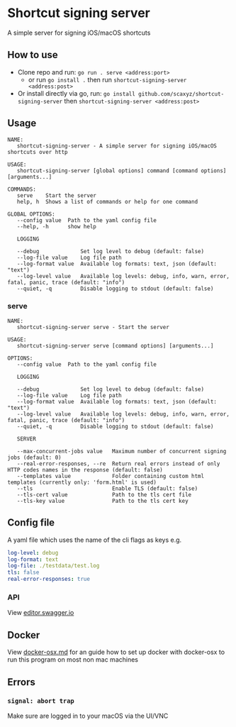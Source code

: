 # Shortcut signing server

A simple server for signing iOS/macOS shortcuts

## How to use
- Clone repo and run: `go run . serve <address:port>`  
  - or run `go install .` then run `shortcut-signing-server <address:post>`
- Or install directly via go, run: `go install github.com/scaxyz/shortcut-signing-server` then `shortcut-signing-server <address:post>`

## Usage
```text
NAME:
   shortcut-signing-server - A simple server for signing iOS/macOS shortcuts over http

USAGE:
   shortcut-signing-server [global options] command [command options] [arguments...]

COMMANDS:
   serve    Start the server
   help, h  Shows a list of commands or help for one command

GLOBAL OPTIONS:
   --config value  Path to the yaml config file
   --help, -h      show help

   LOGGING

   --debug             Set log level to debug (default: false)
   --log-file value    Log file path
   --log-format value  Available log formats: text, json (default: "text")
   --log-level value   Available log levels: debug, info, warn, error, fatal, panic, trace (default: "info")
   --quiet, -q         Disable logging to stdout (default: false)
```
### serve
```text
NAME:
   shortcut-signing-server serve - Start the server

USAGE:
   shortcut-signing-server serve [command options] [arguments...]

OPTIONS:
   --config value  Path to the yaml config file

   LOGGING

   --debug             Set log level to debug (default: false)
   --log-file value    Log file path
   --log-format value  Available log formats: text, json (default: "text")
   --log-level value   Available log levels: debug, info, warn, error, fatal, panic, trace (default: "info")
   --quiet, -q         Disable logging to stdout (default: false)

   SERVER

   --max-concurrent-jobs value   Maximum number of concurrent signing jobs (default: 0)
   --real-error-responses, --re  Return real errors instead of only HTTP codes names in the response (default: false)
   --templates value             Folder containing custom html templates (currently only: 'form.html' is used)
   --tls                         Enable TLS (default: false)
   --tls-cert value              Path to the tls cert file
   --tls-key value               Path to the tls cert key
```
## Config file
A yaml file which uses the name of the cli flags as keys
e.g.
```yaml
log-level: debug
log-format: text
log-file: ./testdata/test.log
tls: false
real-error-responses: true
```

### API
View [editor.swagger.io](https://editor.swagger.io/?url=https://raw.githubusercontent.com/scaxyz/shortcut-signing-server/main/openapi.yml)

## Docker
View [docker-osx.md](./docker-osx.md) for an guide how to set up docker with docker-osx to run this program on most non mac machines

## Errors
### `signal: abort trap`
Make sure are logged in to your macOS via the UI/VNC
